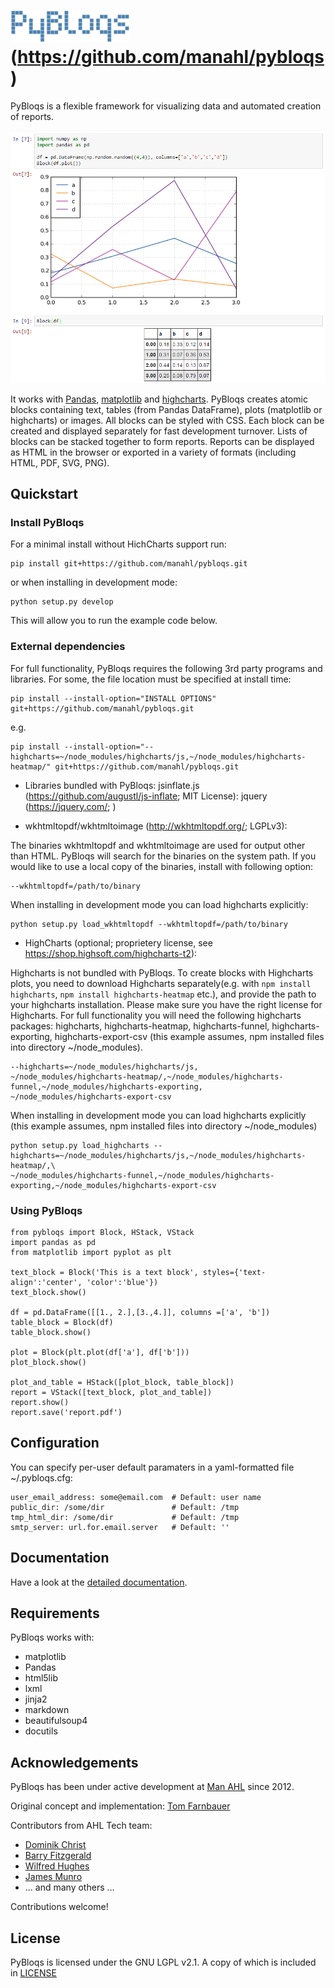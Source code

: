 # [![pybloqs](logo/logo50.png)](https://github.com/manahl/pybloqs)(https://github.com/manahl/pybloqs)

PyBloqs is a flexible framework for visualizing data and automated creation of reports. 

![pybloqs in use in ipython notebook](pybloqs_in_notebook.png)

It works with [Pandas](http://pandas.pydata.org/), [matplotlib](http://matplotlib.org/) and 
[highcharts](http>//www.highcharts.com/). PyBloqs creates atomic blocks containing text, tables (from Pandas DataFrame), 
plots (matplotlib or highcharts) or images. All blocks can be styled with CSS. Each block can be created and displayed 
separately for fast development turnover. Lists of blocks can be stacked together to form reports. Reports can be displayed as HTML in the browser or exported in a variety of formats (including HTML, PDF, SVG, PNG).


## Quickstart

### Install PyBloqs

For a minimal install without HichCharts support run:

```
pip install git+https://github.com/manahl/pybloqs.git
```
or when installing in development mode:
```
python setup.py develop
```

This will allow you to run the example code below.

### External dependencies

For full functionality, PyBloqs requires the following 3rd party programs and libraries. For some, the file location must be specified at install time:
```
pip install --install-option="INSTALL OPTIONS" git+https://github.com/manahl/pybloqs.git
```
e.g.

```
pip install --install-option="--highcharts=~/node_modules/highcharts/js,~/node_modules/highcharts-heatmap/" git+https://github.com/manahl/pybloqs.git
```


- Libraries bundled with PyBloqs: 
jsinflate.js (https://github.com/augustl/js-inflate; MIT License):
jquery (https://jquery.com/; )



- wkhtmltopdf/wkhtmltoimage (http://wkhtmltopdf.org/; LGPLv3):

The binaries wkhtmltopdf and wkhtmltoimage are used for output other than HTML. PyBloqs will search for the binaries on the system path. If you would like to use a local copy of the binaries, install with following option:
```
--wkhtmltopdf=/path/to/binary
```  


When installing in development mode you can load highcharts explicitly:
```
python setup.py load_wkhtmltopdf --wkhtmltopdf=/path/to/binary
```

- HighCharts (optional; proprietery license, see https://shop.highsoft.com/highcharts-t2):

Highcharts is not bundled with PyBloqs. To create blocks with Highcharts plots, you need to download Highcharts 
separately(e.g. with `npm install highcharts`, `npm install highcharts-heatmap` etc.), and provide the path to your
 highcharts installation. Please make sure you have the right license for Highcharts. For full functionality you will 
 need the following highcharts packages: highcharts, highcharts-heatmap, highcharts-funnel, highcharts-exporting, 
 highcharts-export-csv (this example assumes, npm installed files into directory ~/node_modules).

```
--highcharts=~/node_modules/highcharts/js,
~/node_modules/highcharts-heatmap/,~/node_modules/highcharts-funnel,~/node_modules/highcharts-exporting,
~/node_modules/highcharts-export-csv
```

When installing in development mode you can load highcharts explicitly (this example assumes, npm installed files into directory ~/node_modules)
```
python setup.py load_highcharts --highcharts=~/node_modules/highcharts/js,~/node_modules/highcharts-heatmap/,\
~/node_modules/highcharts-funnel,~/node_modules/highcharts-exporting,~/node_modules/highcharts-export-csv
```

### Using PyBloqs

```
from pybloqs import Block, HStack, VStack
import pandas as pd
from matplotlib import pyplot as plt

text_block = Block('This is a text block', styles={'text-align':'center', 'color':'blue'})
text_block.show()

df = pd.DataFrame([[1., 2.],[3.,4.]], columns =['a', 'b'])
table_block = Block(df)
table_block.show()

plot = Block(plt.plot(df['a'], df['b']))
plot_block.show()

plot_and_table = HStack([plot_block, table_block])
report = VStack([text_block, plot_and_table])
report.show()
report.save('report.pdf')
```

## Configuration

You can specify per-user default paramaters in a yaml-formatted file ~/.pybloqs.cfg:
```
user_email_address: some@email.com  # Default: user name 
public_dir: /some/dir               # Default: /tmp
tmp_html_dir: /some/dir             # Default: /tmp
smtp_server: url.for.email.server   # Default: ''
```

## Documentation

Have a look at the [detailed documentation](INSERT_LINK_HERE).

## Requirements

PyBloqs works with:

  * matplotlib
  * Pandas
  * html5lib
  * lxml
  * jinja2
  * markdown
  * beautifulsoup4
  * docutils

## Acknowledgements

PyBloqs has been under active development at [Man AHL](http://www.ahl.com/) since 2012.

Original concept and implementation: [Tom Farnbauer](https://github.com/SleepingPills)

Contributors from AHL Tech team:

 * [Dominik Christ](https://github.com/DominikMChrist)
 * [Barry Fitzgerald](https://github.com/pablojim)
 * [Wilfred Hughes](https://github.com/wilfred)
 * [James Munro](https://github.com/jamesmunro)
 * ... and many others ...

Contributions welcome!

## License

PyBloqs is licensed under the GNU LGPL v2.1.  A copy of which is included in [LICENSE](LICENSE)
